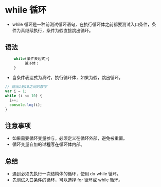 # while 循环

- while 循环是一种前测试循环语句，在执行循环体之前都要测试入口条件，条件为真继续执行，条件为假直接跳出循环。

## 语法

```js
    while(条件表达式){
         循环体；
    }
```

- 当条件表达式为真时，执行循环体，如果为假，跳出循环。

```js
// 输出1到10之间的数字
var i = 1;
while (i <= 10) {
  i++;
  console.log(i);
}
```

## 注意事项

- 如果需要循环变量参与，必须定义在循环外部，避免被重置。
- 循环变量自加的过程写在循环体内部。

## 总结

- 遇到必须先执行一次结构体的循环，使用 do while 循环。
- 先测试入口条件的循环，可以选择 for 循环或 while 循环。
